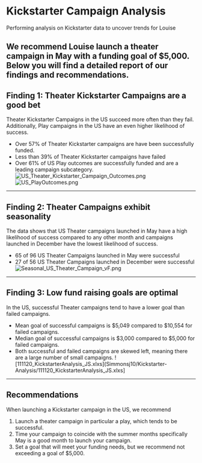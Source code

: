 # Kickstarter Campaign Analysis
Performing analysis on Kickstarter data to uncover trends for Louise

We recommend Louise launch a theater campaign in May with a funding goal of $5,000. Below you will find a detailed report of our findings and recommendations.
---
## Finding 1: Theater Kickstarter Campaigns are a good bet
Theater Kickstarter Campaigns in the US succeed more often than they fail. Additionally, Play campaigns in the US have an even higher likelihood of success.
* Over 57% of Theater Kickstarter campaigns are have been successfully funded.
* Less than 39% of Theater Kickstarter campaigns have failed
* Over 61% of US Play outcomes are successfully funded and are a leading campaign subcategory.
![US_Theater_Kickstarter_Campaign_Outcomes.png](github.com/Simmonsj10/Kickstarter-Analysis/US_Theater_Kickstarter_Campaign_Outcomes.png)
![US_PlayOutcomes.png](github.com/Simmonsj10/Kickstarter-Analysis/US_PlayOutcomes.png)

---
## Finding 2: Theater Campaigns exhibit seasonality
The data shows that US Theater campaigns launched in May have a high likelihood of success compared to any other month and campaigns launched in December have the lowest likelihood of success.
* 65 of 96 US Theater Campaigns launched in May were successful
* 27 of 56 US Theater Campaigns launched in December were successful
![Seasonal_US_Theater_Campaign_vF.png](github.com/Simmonsj10/Kickstarter-Analysis/Seasonal_US_Theater_Campaign_vF.png)

---
## Finding 3: Low fund raising goals are optimal
In the US, successful Theater campaigns tend to have a lower goal than failed campaigns.
* Mean goal of successful campaigns is $5,049 compared to $10,554 for failed campaigns.
* Median goal of successful campaigns is $3,000 compared to $5,000 for failed campaigns.
* Both successful and failed campaigns are skewed left, meaning there are a large number of small campaigns.
![111120_KickstarterAnalysis_JS.xlxs](Simmonsj10/Kickstarter-Analysis/111120_KickstarterAnalysis_JS.xlxs]

---
## Recommendations
When launching a Kickstarter campaign in the US, we recommend
1. Launch a theater campaign in particular a play, which tends to be successful.
2. Time your campaign to coincide with the summer months specifically May is a good month to launch your campaign.
3. Set a goal that will meet your funding needs, but we recommend not exceeding a goal of $5,000.
